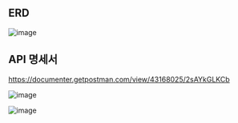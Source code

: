 ## ERD

![image](https://github.com/user-attachments/assets/1c149909-2c41-4394-ba5a-fe44875132f3)


## API 명세서
https://documenter.getpostman.com/view/43168025/2sAYkGLKCb

![image](https://github.com/user-attachments/assets/d0364b36-8f03-42de-bba7-0e7501b23f7c)

![image](https://github.com/user-attachments/assets/2c4e5ca5-a883-4a92-b4b8-090f9f55e649)
